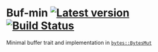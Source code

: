 # Buf-min [![Latest version](https://img.shields.io/crates/v/buf-min.svg)](https://crates.io/crates/buf-min) [![Build Status](https://travis-ci.org/botika/buf-min.svg?branch=master)](https://travis-ci.org/botika/buf-min)
Minimal buffer trait and implementation in [`bytes::BytesMut`](https://github.com/tokio-rs/bytes)
